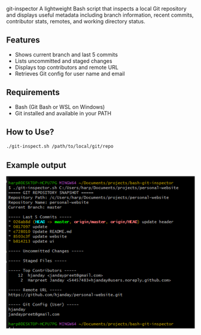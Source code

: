git-inspector
A lightweight Bash script that inspects a local Git repository and displays useful metadata including branch information, recent commits, contributor stats, remotes, and working directory status.

## Features

- Shows current branch and last 5 commits
- Lists uncommitted and staged changes
- Displays top contributors and remote URL
- Retrieves Git config for user name and email

## Requirements

- Bash (Git Bash or WSL on Windows)
- Git installed and available in your PATH

## How to Use?

```bash
./git-inspect.sh /path/to/local/git/repo
```


## Example output
![alt text](image.png)
